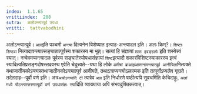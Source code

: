 ```yaml
---
index:  1.1.65
vrittiindex:  208
sutra:  अलोऽन्त्यत्पूर्व उपधा
vritti:  tattvabodhini 
---
```


अलोऽन्त्यात्पूर्व। `अल`इति पञ्चमी `अन्त्या` दित्यनेन विशेष्यात इत्याह-अन्त्यादल इति। अलः किम्?। `शिष्टाः` `शिष्टवा` नित्यादावन्त्यात्सङ्घातात्पूर्वस्य शकारस्य मा भूत्। सत्यां हि संज्ञायां `शास इदङ्हलोः` इति शस्येत्त्वं स्यात्। नन्वेवमप्यन्त्यादलः पूर्वस्य सङ्घातेस्योपधासंज्ञायां `शिष्ट`इत्यादौ शकारविशिष्टस्याकारस्य इत्त्वं स्यादित्यतिप्रसङ्गदोषस्तदवस्थ एवेति चेदुच्यते--यथा हि लोके `अमीषां ब्राआहृआणानामन्त्यात्पूर्व आनीयिता`मित्यक्ते यथाजातीयकोऽन्त्यस्तथाजातीयकोऽन्त्यात्पूर्व आनीयते, तथाऽत्राप्यन्त्योऽलात्मक इति तत्पूर्वोऽप्यलेव गृह्यते। तदेतदाह--पूर्वो वर्ण इति। अत्र`अचोऽन्त्यादि टी` त्यत्रेव `अल` इति निर्धारणे षष्ठीत्यपि सुवचमिति केचिदाहुः, `अलां मध्ये योऽन्त्यस्तस्मात्पूर्वो वर्ण उपधासंज्ञः स्या`दिति व्याख्याया अपि संभवदुक्तिकत्वात्।

